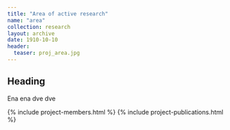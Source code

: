 ```yaml
---
title: "Area of active research"
name: "area"
collection: research
layout: archive
date: 1910-10-10
header:
  teaser: proj_area.jpg
---
```



Heading
--------
Ena ena dve dve

{% include project-members.html %}
{% include project-publications.html %}